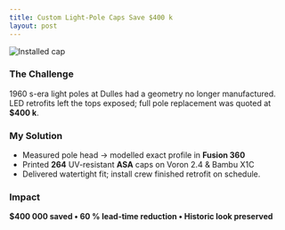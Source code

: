 ```yaml
---
title: Custom Light-Pole Caps Save $400 k
layout: post
---
```

![Installed cap](/assets/img/light-cap.jpg)
### The Challenge  
1960 s-era light poles at Dulles had a geometry no longer manufactured.  
LED retrofits left the tops exposed; full pole replacement was quoted at **$400 k**.

### My Solution  
* Measured pole head → modelled exact profile in **Fusion 360**  
* Printed **264** UV-resistant **ASA** caps on Voron 2.4 & Bambu X1C  
* Delivered watertight fit; install crew finished retrofit on schedule.

### Impact  
**$400 000 saved • 60 % lead-time reduction • Historic look preserved**
